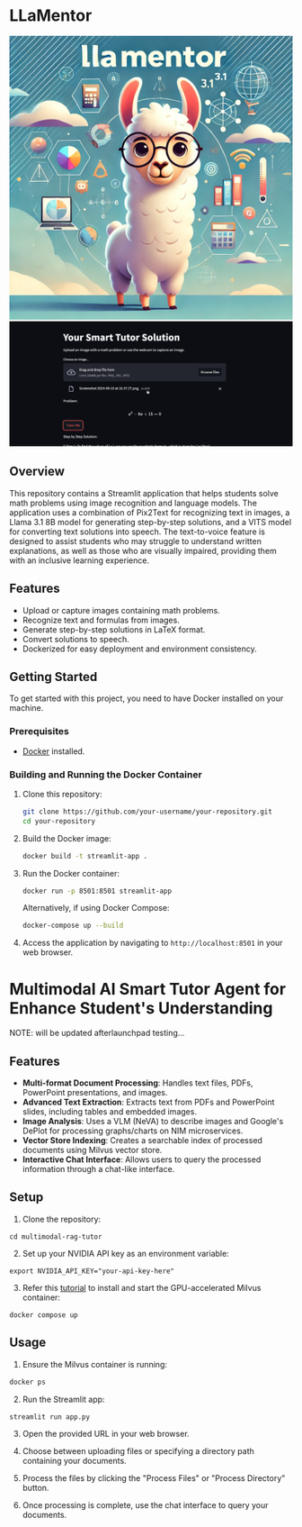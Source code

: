 # LLaMentor
![logo](pages/logo.webp)
![App Screenshots](pages/images.png)
## Overview

This repository contains a Streamlit application that helps students solve math problems using image recognition and language models. The application uses a combination of Pix2Text for recognizing text in images, a Llama 3.1 8B model for generating step-by-step solutions, and a VITS model for converting text solutions into speech. The text-to-voice feature is designed to assist students who may struggle to understand written explanations, as well as those who are visually impaired, providing them with an inclusive learning experience.


## Features

- Upload or capture images containing math problems.
- Recognize text and formulas from images.
- Generate step-by-step solutions in LaTeX format.
- Convert solutions to speech.
- Dockerized for easy deployment and environment consistency.

## Getting Started

To get started with this project, you need to have Docker installed on your machine.

### Prerequisites

- [Docker](https://www.docker.com/get-started) installed.

### Building and Running the Docker Container

1. Clone this repository:

    ```bash
    git clone https://github.com/your-username/your-repository.git
    cd your-repository
    ```

2. Build the Docker image:

    ```bash
    docker build -t streamlit-app .
    ```

3. Run the Docker container:

    ```bash
    docker run -p 8501:8501 streamlit-app
    ```

   Alternatively, if using Docker Compose:

    ```bash
    docker-compose up --build
    ```

4. Access the application by navigating to `http://localhost:8501` in your web browser.


# Multimodal AI Smart Tutor Agent for Enhance Student's Understanding 
NOTE: will be updated afterlaunchpad testing...
## Features

- **Multi-format Document Processing**: Handles text files, PDFs, PowerPoint presentations, and images.
- **Advanced Text Extraction**: Extracts text from PDFs and PowerPoint slides, including tables and embedded images.
- **Image Analysis**: Uses a VLM (NeVA) to describe images and Google's DePlot for processing graphs/charts on NIM microservices.
- **Vector Store Indexing**: Creates a searchable index of processed documents using Milvus vector store.
- **Interactive Chat Interface**: Allows users to query the processed information through a chat-like interface.

## Setup

1. Clone the repository:
```
cd multimodal-rag-tutor
```

2. Set up your NVIDIA API key as an environment variable:
```
export NVIDIA_API_KEY="your-api-key-here"
```

3. Refer this [tutorial](https://milvus.io/docs/install_standalone-docker-compose-gpu.md) to install and start the GPU-accelerated Milvus container:

```
docker compose up
```


## Usage

1. Ensure the Milvus container is running:

```bash
docker ps
```

2. Run the Streamlit app:
```
streamlit run app.py
```

3. Open the provided URL in your web browser.

4. Choose between uploading files or specifying a directory path containing your documents.

5. Process the files by clicking the "Process Files" or "Process Directory" button.

6. Once processing is complete, use the chat interface to query your documents.
